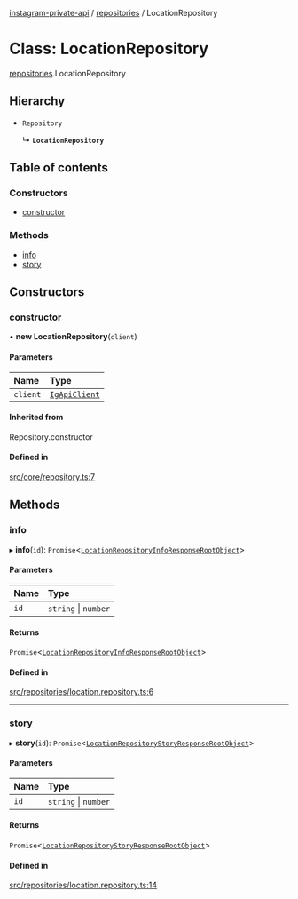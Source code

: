 [instagram-private-api](../../README.md) / [repositories](../../modules/repositories.md) / LocationRepository

# Class: LocationRepository

[repositories](../../modules/repositories.md).LocationRepository

## Hierarchy

- `Repository`

  ↳ **`LocationRepository`**

## Table of contents

### Constructors

- [constructor](LocationRepository.md#constructor)

### Methods

- [info](LocationRepository.md#info)
- [story](LocationRepository.md#story)

## Constructors

### constructor

• **new LocationRepository**(`client`)

#### Parameters

| Name | Type |
| :------ | :------ |
| `client` | [`IgApiClient`](../index/IgApiClient.md) |

#### Inherited from

Repository.constructor

#### Defined in

[src/core/repository.ts:7](https://github.com/Nerixyz/instagram-private-api/blob/b3351b9/src/core/repository.ts#L7)

## Methods

### info

▸ **info**(`id`): `Promise`<[`LocationRepositoryInfoResponseRootObject`](../../interfaces/responses/LocationRepositoryInfoResponseRootObject.md)\>

#### Parameters

| Name | Type |
| :------ | :------ |
| `id` | `string` \| `number` |

#### Returns

`Promise`<[`LocationRepositoryInfoResponseRootObject`](../../interfaces/responses/LocationRepositoryInfoResponseRootObject.md)\>

#### Defined in

[src/repositories/location.repository.ts:6](https://github.com/Nerixyz/instagram-private-api/blob/b3351b9/src/repositories/location.repository.ts#L6)

___

### story

▸ **story**(`id`): `Promise`<[`LocationRepositoryStoryResponseRootObject`](../../interfaces/responses/LocationRepositoryStoryResponseRootObject.md)\>

#### Parameters

| Name | Type |
| :------ | :------ |
| `id` | `string` \| `number` |

#### Returns

`Promise`<[`LocationRepositoryStoryResponseRootObject`](../../interfaces/responses/LocationRepositoryStoryResponseRootObject.md)\>

#### Defined in

[src/repositories/location.repository.ts:14](https://github.com/Nerixyz/instagram-private-api/blob/b3351b9/src/repositories/location.repository.ts#L14)
